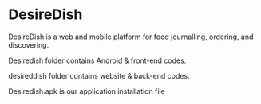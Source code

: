 DesireDish
=======

DesireDish is a web and mobile platform for food journalling, ordering, and discovering.

Desiredish folder contains Android & front-end codes.

desireddish folder contains website & back-end codes.

Desiredish.apk is our application installation file
